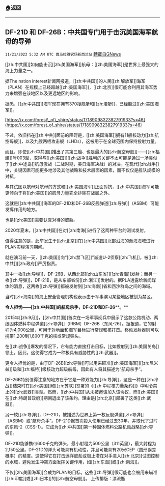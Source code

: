 ###  [:house:返回](README.md)
---


## DF-21D 和 DF-26B：中共国专门用于击沉美国海军航母的导弹
`11/21/2023 5:32 AM UTC 喜马拉雅农场新西兰站` [轉載自GNews](https://gnews.org/articles/1998532)

[[zh:中共国]]如何能击沉[[zh:美国海军]]航母：[[zh:美国海军]]是世界上最强大的海上力量之一。

据The nation interest新闻网报道，[[zh:中共国]]的人民[[zh:解放军]]海军（PLAN）在规模上已经超越[[zh:美国海军]]，[[zh:北京]]很可能会利用其海军势力来增强在该地区以及更远地区的影响。

据悉，[[zh:中共国]]海军现在拥有370搜舰艇和[[zh:潜艇]]，已经超过[[zh:美国海军]]。

[https://x.com/forest\_of\_shire/status/1718909832382791933?s=46](https://x.com/forest_of_shire/status/1718909832382791933?s=46)

不过，依旧挡在[[zh:中共]]面前的阻碍是，[[zh:美国海军]]拥有11艘核动力[[zh:航空母舰]]，以及九艘两栖攻击舰（LHDs），这被用于在全球范围内保持投射力量。

而且，即使[[zh:中共国]]推出了其第三艘、也是最大的[[zh:航空母舰]]——[[zh:福建]]号003型，取得与[[zh:美国]][[zh:战争]]胜利的关键不太可能是通过一场类似于[[zh:中途岛]]航母激战（二战时期，美日海军决战）的对决。在现代[[zh:战争]]中，关键因素可能更多地涉及其他战略和技术层面的因素，而不仅仅是舰队规模的对抗。

与其试图以航母对航母的方式和[[zh:美国海军]]正面对抗，[[zh:中共国]]海军可能更倾向于将[[zh:美国]]的航母力量完全排除在战局之外。

这就是[[zh:中共国]]海军的DF-21D和DF-26B反舰弹道[[zh:导弹]]（ASBM）可能发挥作用的地方。

也是[[zh:美国]]需要认真对待的威胁。

2020年夏末，[[zh:中共国]]在对[[zh:南海]]进行了这两种平台的测试发射。

值得注意的是，此举发生于[[zh:北京]]在[[zh:中共国]]北部沿海的渤海海域进行PLAN实弹演习期间。

就在演习前一天，[[zh:美国]]向“[[zh:禁飞区]]”派遣U-2侦察[[zh:飞机]]，被[[zh:中共]][[zh:政府]]严厉指责。

其中一枚[[zh:导弹]]，DF-26B，从西北部[[zh:山东省]][[zh:青海]]发射；而另一枚[[zh:导弹]]，DF-21B，是从东部省份[[zh:浙江]]发射的。据PLA透露给新闻媒体的消息，这两枚[[zh:导弹]]都被发射到[[zh:海南]]省和西沙群岛之间的海域。

当时[[zh:海南]]的海上安全管理机构也表示由于军事演习某些地区被划为禁区。

**令人担****忧****——****[[zh:中共国]]的航母****杀****手，****DF-21D****和****DF-26****。**

2015年[[zh:9月]]，[[zh:中共国]]首次在一场军事阅兵中展示了这款公路机动、两级固体燃料中程弹道[[zh:导弹]]（IRBM）DF-26B（东风\-26）。据报道，它的射程为4,000公里，可用于对地面和海军目标进行常规和核打击。移动发射器则可以携带1,200到1,800千克的核或常规弹头。

在[[zh:战争]]爆发的情况下，它有能力直接打击目标，比如投射到[[zh:美国关岛]]领土。因此，这使得它成为一种极具有威胁性的[[zh:武器]]。

更令人担忧的是，由于DF-26B[[zh:导弹]]可以用来瞄准[[zh:美国海军]][[zh:尼米兹]]级和[[zh:福特]]级核动力超级航母，因此有人将其描述为“航母杀手”。

DF-26B特别值得注意的地方在于它是一种双能力[[zh:导弹]]，这是一种在[[zh:冷战]]结束时在[[zh:美国]]和[[zh:苏联]]签署的《[[zh:中程核力量条约]]》中明令禁止的[[zh:武器]]类型。然而，[[zh:中共国]]从未被邀请加入该协议，而[[zh:美国]]在[[zh:特朗普政府]]期间退出了该条约，理由是[[zh:北京]]部署了这类[[zh:武器]]。

另一枚[[zh:导弹]]，DF-21D，被描述为世界上第一枚反舰弹道[[zh:导弹]]（ASBM）或“航母杀手”。DF-21D据首次投入使用已经过去30年，并取代了过时的东风\-2（CSS-1）。它成为[[zh:中共国]]第一种固体燃料公路机动战略[[zh:导弹]]。

DF-21D能够携带600千克的弹头，最小射程为500公里（311英里），最大射程为2,150公里。DF-21D的弹头可能具有机动性，并且可能具有20米CEP（圆形误差概率）的精度。这使得它在打击远洋舰船或阻止潜在对手进入[[zh:北京]]试图控制的水域，避免发生冲突方面发挥关键作用，如[[zh:东海]]或[[zh:南海]]。

不仅[[zh:美国海军]]会成为PLAN的目标。这些[[zh:导弹]]很可能也会被用来瞄准[[zh:印度]]或[[zh:日本]]的[[zh:航空母舰]]。
上传排版：漂流瓶

